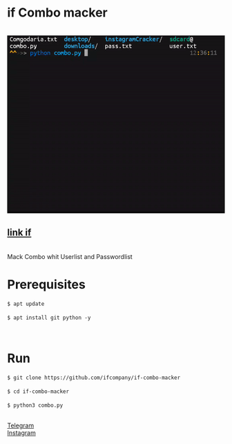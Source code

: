 <h1>if Combo macker</h1>
<br />
<img src="logocombo.gif"/>
<br />
<h2><a href="https://ifcompany.ir/apps/Python">link if</a></h2>
<br />
    Mack Combo whit Userlist and Passwordlist
<br />
<h1>Prerequisites</h1>
<pre>
<code>$ apt update <br />
$ apt install git python -y</code>
</pre>
<br />
<h1>Run</h1>
<pre>
<code>$ git clone https://github.com/ifcompany/if-combo-macker <br />
$ cd if-combo-macker <br />
$ python3 combo.py</code>
</pre>
<br />
<a href="https://t.me/Thelinkif">Telegram</a>
<br />
<a href="https://instagram.com/ifcompany.ir">Instagram</a>
<br />
